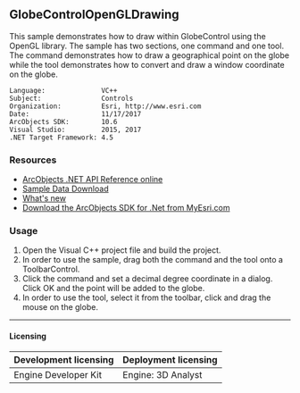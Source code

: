 ## GlobeControlOpenGLDrawing

  <div xmlns="http://www.w3.org/1999/xhtml">This sample demonstrates how to draw within GlobeControl using the OpenGL library. The sample has two sections, one command and one tool. The command demonstrates how to draw a geographical point on the globe while the tool demonstrates how to convert and draw a window coordinate on the globe. </div>  


<!-- TODO: Fill this section below with metadata about this sample-->
```
Language:              VC++
Subject:               Controls
Organization:          Esri, http://www.esri.com
Date:                  11/17/2017
ArcObjects SDK:        10.6
Visual Studio:         2015, 2017
.NET Target Framework: 4.5
```

### Resources

* [ArcObjects .NET API Reference online](http://desktop.arcgis.com/en/arcobjects/latest/net/webframe.htm)  
* [Sample Data Download](../../releases)  
* [What's new](http://desktop.arcgis.com/en/arcobjects/latest/net/webframe.htm#05247c04-bfd9-4e36-ae09-bc6e833c3b14.htm)  
* [Download the ArcObjects SDK for .Net from MyEsri.com](https://my.esri.com/)  

### Usage
1. Open the Visual C++ project file and build the project.  
1. In order to use the sample, drag both the command and the tool onto a ToolbarControl.  
1. Click the command and set a decimal degree coordinate in a dialog. Click OK and the point will be added to the globe.  
1. In order to use the tool, select it from the toolbar, click and drag the mouse on the globe.  









---------------------------------

#### Licensing  
| Development licensing | Deployment licensing | 
| ------------- | ------------- | 
| Engine Developer Kit | Engine: 3D Analyst |  


